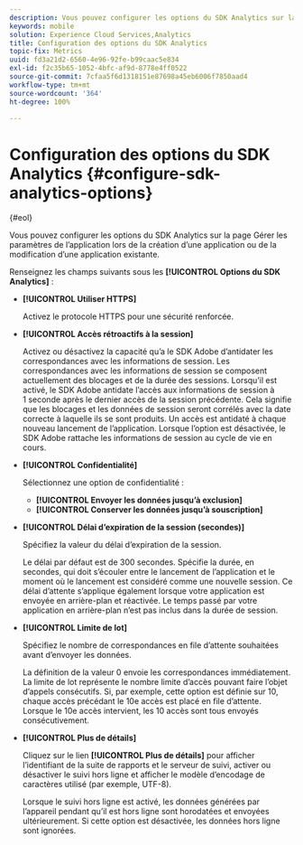```yaml
---
description: Vous pouvez configurer les options du SDK Analytics sur la page Gérer les paramètres de l’application lors de la création d’une application ou de la modification d’une application existante.
keywords: mobile
solution: Experience Cloud Services,Analytics
title: Configuration des options du SDK Analytics
topic-fix: Metrics
uuid: fd3a21d2-6560-4e96-92fe-b99caac5e834
exl-id: f2c35b65-1052-4bfc-af9d-8778e4ff0522
source-git-commit: 7cfaa5f6d1318151e87698a45eb6006f7850aad4
workflow-type: tm+mt
source-wordcount: '364'
ht-degree: 100%

---
```


# Configuration des options du SDK Analytics {#configure-sdk-analytics-options}

{#eol}

Vous pouvez configurer les options du SDK Analytics sur la page Gérer les paramètres de l’application lors de la création d’une application ou de la modification d’une application existante.

Renseignez les champs suivants sous les **[!UICONTROL Options du SDK Analytics]** :

* **[!UICONTROL Utiliser HTTPS]**

   Activez le protocole HTTPS pour une sécurité renforcée.

* **[!UICONTROL Accès rétroactifs à la session]**

   Activez ou désactivez la capacité qu’a le SDK Adobe d’antidater les correspondances avec les informations de session. Les correspondances avec les informations de session se composent actuellement des blocages et de la durée des sessions. Lorsqu’il est activé, le SDK Adobe antidate l’accès aux informations de session à 1 seconde après le dernier accès de la session précédente. Cela signifie que les blocages et les données de session seront corrélés avec la date correcte à laquelle ils se sont produits. Un accès est antidaté à chaque nouveau lancement de l’application. Lorsque l’option est désactivée, le SDK Adobe rattache les informations de session au cycle de vie en cours.

* **[!UICONTROL Confidentialité]**

   Sélectionnez une option de confidentialité :

   * **[!UICONTROL Envoyer les données jusqu’à exclusion]**
   * **[!UICONTROL Conserver les données jusqu’à souscription]**

* **[!UICONTROL Délai d’expiration de la session (secondes)]**

   Spécifiez la valeur du délai d’expiration de la session.

   Le délai par défaut est de 300 secondes. Spécifie la durée, en secondes, qui doit s’écouler entre le lancement de l’application et le moment où le lancement est considéré comme une nouvelle session. Ce délai d’attente s’applique également lorsque votre application est envoyée en arrière-plan et réactivée. Le temps passé par votre application en arrière-plan n’est pas inclus dans la durée de session.

* **[!UICONTROL Limite de lot]**

   Spécifiez le nombre de correspondances en file d’attente souhaitées avant d’envoyer les données.

   La définition de la valeur 0 envoie les correspondances immédiatement. La limite de lot représente le nombre limite d’accès pouvant faire l’objet d’appels consécutifs. Si, par exemple, cette option est définie sur 10, chaque accès précédant le 10e accès est placé en file d’attente. Lorsque le 10e accès intervient, les 10 accès sont tous envoyés consécutivement.

* **[!UICONTROL Plus de détails]**

   Cliquez sur le lien **[!UICONTROL Plus de détails]** pour afficher l’identifiant de la suite de rapports et le serveur de suivi, activer ou désactiver le suivi hors ligne et afficher le modèle d’encodage de caractères utilisé (par exemple, UTF-8).

   Lorsque le suivi hors ligne est activé, les données générées par l’appareil pendant qu’il est hors ligne sont horodatées et envoyées ultérieurement. Si cette option est désactivée, les données hors ligne sont ignorées.
